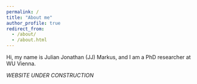 ```yaml
---
permalink: /
title: "About me"
author_profile: true
redirect_from: 
  - /about/
  - /about.html
---
```


Hi, my name is Julian Jonathan (JJ) Markus, and I am a PhD researcher at WU Vienna.

_WEBSITE UNDER CONSTRUCTION_
